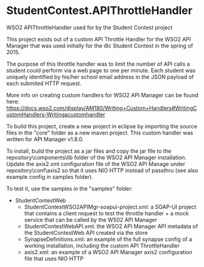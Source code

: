 # StudentContest.APIThrottleHandler

WSO2 APIThrottleHandler used for by the Student Contest project

This project exists out of a custom API Throttle Handler for the WSO2 API Manager that was used initially for the i8c Student Contest in the spring of 2015.

The purpose of this throttle handler was to limit the number of API calls a student could perform via a web page to one per minute. Each student was uniquely identified by his/her school email address in the JSON payload of each submited HTTP request.

More info on creating custom handlers for WSO2 API Manager can be found here: https://docs.wso2.com/display/AM180/Writing+Custom+Handlers#WritingCustomHandlers-Writingacustomhandler

To build this project, create a new project in eclipse by importing the source files in the "core" folder as a new maven project. This custom handler was written for API Manager v1.8.0.

To install, build the project as a jar files and copy the jar file to the repository\components\lib folder of the WSO2 API Manager installation. Update the axis2.xml configuration file of the WSO2 API Manage under repository\conf\axis2 so that it uses NIO HTTP instead of passthru (see also example config in samples folder).

To test it, use the samples in the "samples" folder:
  - StudentContestWeb
    - StudentContestWSO2APIMgr-soapui-project.xml: a SOAP-UI project that contains a client request to test the throttle handler + a mock service that can be called by the WS02 API Manager
    - StudentContestWebAPI.xml: the WSO2 API Manager API metadata of the StudentContestWeb API created via the store
    - SynapseDefinitions.xml: an example of the full synapse config of a working installation, including the custom API ThrottleHandler
    - axis2.xml: an example of a WSO2 API Manager axis2 configuration file that uses NIO HTTP








